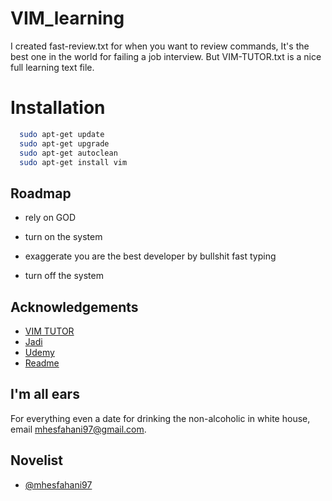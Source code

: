 
# VIM_learning
I created fast-review.txt for when you want to review commands, It's the best one in the world for failing a job interview.
But VIM-TUTOR.txt is a nice full learning text file.

# Installation

```bash
  sudo apt-get update
  sudo apt-get upgrade
  sudo apt-get autoclean
  sudo apt-get install vim
```
                                                        
## Roadmap

- rely on GOD

- turn on the system

- exaggerate you are the best developer by bullshit fast typing

- turn off the system
## Acknowledgements

 - [VIM TUTOR](https://github.com/vim/vim/blob/master/runtime/tutor/tutor)
 - [Jadi](https://www.youtube.com/watch?v=BnfJJtcVFPo)
 - [Udemy](https://www.udemy.com/course/vim-commands-cheat-sheet/)
 - [Readme](https://readme.so/)
## I'm all ears

For everything even a date for drinking the non-alcoholic in white house, email mhesfahani97@gmail.com.

## Novelist

- [@mhesfahani97](https://github.com/mhesfahani97)
